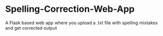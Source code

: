 # Spelling-Correction-Web-App
A Flask based web app where you upload a .txt file with spelling mistakes and get corrected output
